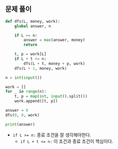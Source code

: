## 문제 풀이

```python
def dfs(L, money, work):
    global answer, n

    if L >= n:
        answer = max(answer, money)
        return

    t, p = work[L]
    if L + t <= n:
        dfs(L + t, money + p, work)
    dfs(L + 1, money, work)

n = int(input())

work = []
for _ in range(n):
    t, p = map(int, input().split())
    work.append([t, p])

answer = 0
dfs(0, 0, work)

print(answer)
```
- `if L >= n:` 종료 조건을 잘 생각해야한다. 
    - `if L + t <= n:` 이 조건과 종료 조건이 핵심이다.